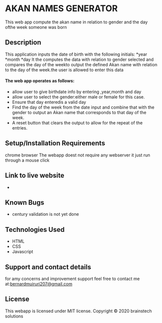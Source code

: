 # AKAN NAMES GENERATOR
This web app compute the akan name in relation to gender and the day ofthe week someone was born
## Description
This application inputs the date of birth with the following initials:
*year
*month
*day
It the computes the data with relation to gender selected and compares the day of the weekto output the defined Akan name with relation to the day of the week.the user is allowed to enter this data
#### The web app operates as follows:
* allow user to give birthdate info by entering ,year,month and day
* allow user to select the gender:either male or female for this case.
* Ensure that day enteredis a valid day
* Find the day of the week from the date input and combine that with the gender to output an Akan name that corresponds to that  day of the week.
* A  reset button that clears the output to allow for the repeat of the entries.

## Setup/Installation Requirements
chrome browser
The webapp doest not require any webserver it just run through a mouse click

## Link to live website
*

## Known Bugs

* century validation is not yet done

## Technologies Used
* HTML
* CSS
* Javascript

## Support and contact details
for amy concerns and improvement support feel free to contact me at:bernardmuiruri207@gmail.com

## License
This webapp is licensed under MIT license. Copyright &copy; 2020 brainstech solutions

